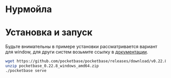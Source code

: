 # Нурмойла
# Установка и запуск
Будьте внимательны в примере установки рассматривается вариант для window, для други систем возьмите ссылку в [документации](https://pocketbase.io/docs/).
```bash
wget https://github.com/pocketbase/pocketbase/releases/download/v0.22.8/pocketbase_0.22.8_windows_amd64.zip
unzip pocketbase_0.22.8_windows_amd64.zip
./pocketbase serve
```
